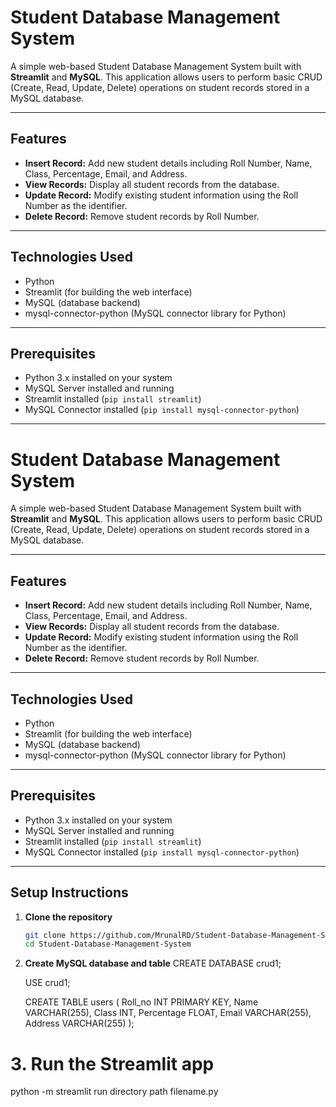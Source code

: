 # Student Database Management System

A simple web-based Student Database Management System built with **Streamlit** and **MySQL**. This application allows users to perform basic CRUD (Create, Read, Update, Delete) operations on student records stored in a MySQL database.

---

## Features

- **Insert Record:** Add new student details including Roll Number, Name, Class, Percentage, Email, and Address.
- **View Records:** Display all student records from the database.
- **Update Record:** Modify existing student information using the Roll Number as the identifier.
- **Delete Record:** Remove student records by Roll Number.

---

## Technologies Used

- Python
- Streamlit (for building the web interface)
- MySQL (database backend)
- mysql-connector-python (MySQL connector library for Python)

---

## Prerequisites

- Python 3.x installed on your system
- MySQL Server installed and running
- Streamlit installed (`pip install streamlit`)
- MySQL Connector installed (`pip install mysql-connector-python`)

---

# Student Database Management System

A simple web-based Student Database Management System built with **Streamlit** and **MySQL**. This application allows users to perform basic CRUD (Create, Read, Update, Delete) operations on student records stored in a MySQL database.

---

## Features

- **Insert Record:** Add new student details including Roll Number, Name, Class, Percentage, Email, and Address.
- **View Records:** Display all student records from the database.
- **Update Record:** Modify existing student information using the Roll Number as the identifier.
- **Delete Record:** Remove student records by Roll Number.

---

## Technologies Used

- Python
- Streamlit (for building the web interface)
- MySQL (database backend)
- mysql-connector-python (MySQL connector library for Python)

---

## Prerequisites

- Python 3.x installed on your system
- MySQL Server installed and running
- Streamlit installed (`pip install streamlit`)
- MySQL Connector installed (`pip install mysql-connector-python`)

---

## Setup Instructions

1. **Clone the repository**

   ```bash
   git clone https://github.com/MrunalRD/Student-Database-Management-System.git
   cd Student-Database-Management-System

2. **Create MySQL database and table**
   CREATE DATABASE crud1;

   USE crud1;

   CREATE TABLE users (
    Roll_no INT PRIMARY KEY,
    Name VARCHAR(255),
    Class INT,
    Percentage FLOAT,
    Email VARCHAR(255),
    Address VARCHAR(255)
   );

# 3. Run the Streamlit app
  python -m streamlit run directory path filename.py



